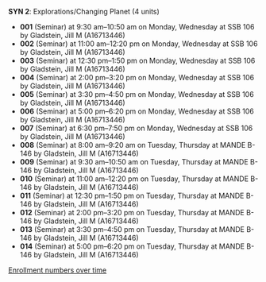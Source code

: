 **SYN 2**: Explorations/Changing Planet (4 units)

- **001** (Seminar) at 9:30 am–10:50 am on Monday, Wednesday at SSB 106 by Gladstein, Jill M (A16713446)
- **002** (Seminar) at 11:00 am–12:20 pm on Monday, Wednesday at SSB 106 by Gladstein, Jill M (A16713446)
- **003** (Seminar) at 12:30 pm–1:50 pm on Monday, Wednesday at SSB 106 by Gladstein, Jill M (A16713446)
- **004** (Seminar) at 2:00 pm–3:20 pm on Monday, Wednesday at SSB 106 by Gladstein, Jill M (A16713446)
- **005** (Seminar) at 3:30 pm–4:50 pm on Monday, Wednesday at SSB 106 by Gladstein, Jill M (A16713446)
- **006** (Seminar) at 5:00 pm–6:20 pm on Monday, Wednesday at SSB 106 by Gladstein, Jill M (A16713446)
- **007** (Seminar) at 6:30 pm–7:50 pm on Monday, Wednesday at SSB 106 by Gladstein, Jill M (A16713446)
- **008** (Seminar) at 8:00 am–9:20 am on Tuesday, Thursday at MANDE B-146 by Gladstein, Jill M (A16713446)
- **009** (Seminar) at 9:30 am–10:50 am on Tuesday, Thursday at MANDE B-146 by Gladstein, Jill M (A16713446)
- **010** (Seminar) at 11:00 am–12:20 pm on Tuesday, Thursday at MANDE B-146 by Gladstein, Jill M (A16713446)
- **011** (Seminar) at 12:30 pm–1:50 pm on Tuesday, Thursday at MANDE B-146 by Gladstein, Jill M (A16713446)
- **012** (Seminar) at 2:00 pm–3:20 pm on Tuesday, Thursday at MANDE B-146 by Gladstein, Jill M (A16713446)
- **013** (Seminar) at 3:30 pm–4:50 pm on Tuesday, Thursday at MANDE B-146 by Gladstein, Jill M (A16713446)
- **014** (Seminar) at 5:00 pm–6:20 pm on Tuesday, Thursday at MANDE B-146 by Gladstein, Jill M (A16713446)

[Enrollment numbers over time](./SYN2.tsv)
